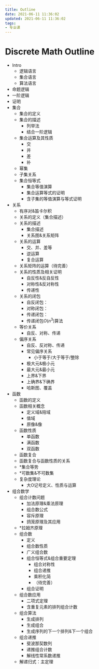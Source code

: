 ```yaml
---
title: Outline
date: 2021-06-11 11:36:02
updated: 2021-06-11 11:36:02
tags:
- 专业课
---
```

# Discrete Math Outline
- Intro
  - 逻辑语言
  - 集合语言
  - 算法语言
- 命题逻辑
- 一阶逻辑
- 证明
- 集合
  - 集合的定义
  - 集合的描述
    - 列举法
    - 结合一阶逻辑
  - 集合运算及其性质
    - 交
    - 并
    - 差
    - 补
  - 幂集
  - 子集关系
  - 集合恒等式
    - 集合等值演算
    - 集合运算等式的证明
    - 含子集的等值演算与等式证明
- 关系
  - 有序对&笛卡尔积
  - 关系的定义（集合描述）
  - 关系的描述
    - 集合描述
    - 关系图&关系矩阵
  - 关系的运算
    - 交、并、差等
    - 逆运算
    - 复合运算
  - 关系矩阵的运算（待完善）
  - 关系的性质及相关证明
    - 自反性&反自反性
    - 对称性&反对称性
    - 传递性
  - 关系的闭包
    - 自反闭包：
    - 对称闭包：
    - 传递闭包：
    - 传递闭包$O(n^3)$算法
  - 等价关系
    - 自反、对称、传递
  - 偏序关系
    - 自反、反对称、传递
    - 常见偏序关系
      - 小于等于/大于等于/整除
    - 极大元&极小元
    - 最大元&最小元
    - 上界&下界
    - 上确界&下确界
    - 哈斯图、覆盖
- 函数
  - 函数的定义
  - 函数相关概念
    - 定义域&陪域
    - 值域
    - 原像&像
  - 函数性质
    - 单函数
    - 满函数
    - 双函数
  - 函数复合
  - 函数复合与函数性质的关系
  - *集合等势
  - *可数集&不可数集
  - 复杂度理论
    - 大O记号定义、性质与运算
- 组合数学
  - 组合计数问题
    - 加法原理&乘法原理
    - 组合数公式
    - 容斥原理
    - 鸽笼原理及其应用
  - *拉姆齐原理
  - 组合数
    - 定义
    - 组合数性质
    - 广义组合数
    - 组合恒等式&组合重要定理
      - 组合对称性
      - 组合递推
      - 乘积化简
      - （待完善）
    - 组合证明
  - 组合数应用
    - 二项式定理
    - 含重复元素的排列组合计数
  - 组合算法
    - 生成排列
    - 生成组合
    - 生成序列的下一个排列&下一个组合
  - 组合递推
    - 斐波那契数列
    - 递推组合计数
    - 解线性常系数递推
  - 解递归式：主定理